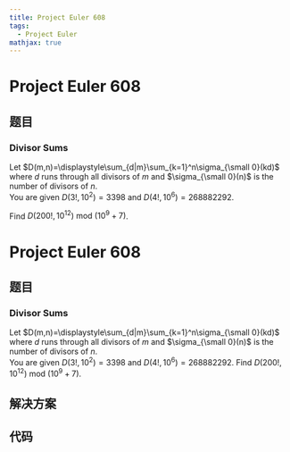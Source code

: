 ```yaml
---
title: Project Euler 608
tags:
  - Project Euler
mathjax: true
---
```

<escape><!-- more --></escape>
    
# Project Euler 608
## 题目
### Divisor Sums

Let $D(m,n)=\displaystyle\sum_{d|m}\sum_{k=1}^n\sigma_{\small 0}(kd)$ where $d$ runs through all divisors of $m$ and $\sigma_{\small 0}(n)$ is the number of divisors of $n$.<br />
You are given $D(3!,10^2)=3398$ and $D(4!,10^6)=268882292$.

Find $D(200!,10^{12}) \text{ mod } (10^9 + 7)$.


# Project Euler 608
## 题目
### Divisor Sums

Let $D(m,n)=\displaystyle\sum_{d|m}\sum_{k=1}^n\sigma_{\small 0}(kd)$ where $d$ runs through all divisors of $m$ and $\sigma_{\small 0}(n)$ is the number of divisors of $n$.<br>You are given $D(3!,10^2)=3398$ and $D(4!,10^6)=268882292$.
Find $D(200!,10^{12}) \text{ mod } (10^9 + 7)$.


## 解决方案


## 代码


